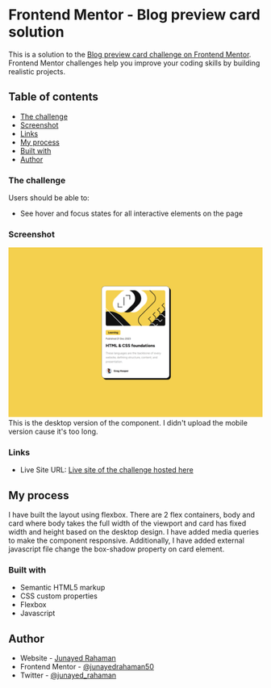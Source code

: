 # Frontend Mentor - Blog preview card solution

This is a solution to the [Blog preview card challenge on Frontend Mentor](https://www.frontendmentor.io/challenges/blog-preview-card-ckPaj01IcS). Frontend Mentor challenges help you improve your coding skills by building realistic projects.

## Table of contents

- [The challenge](#the-challenge)
- [Screenshot](#screenshot)
- [Links](#links)
- [My process](#my-process)
- [Built with](#built-with)
- [Author](#author)

### The challenge

Users should be able to:

- See hover and focus states for all interactive elements on the page

### Screenshot

![Desktop-view](screenshot/screenshot.png)
This is the desktop version of the component. I didn't upload the mobile version cause it's too long.

### Links

- Live Site URL: [Live site of the challenge hosted here](https://junayedrahaman50.github.io/blog-preview-card/)

## My process

I have built the layout using flexbox. There are 2 flex containers, body and card where body takes the full width of the viewport and card has fixed width and height based on the desktop design. I have added media queries to make the component responsive. Additionally, I have added external javascript file change the box-shadow property on card element.

### Built with

- Semantic HTML5 markup
- CSS custom properties
- Flexbox
- Javascript

## Author

- Website - [Junayed Rahaman](https://webpixels.netlify.app/)
- Frontend Mentor - [@junayedrahaman50](https://www.frontendmentor.io/profile/junayedrahaman50)
- Twitter - [@junayed_rahaman](https://twitter.com/junayed_rahaman)
